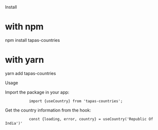 Install

# with npm
npm install tapas-countries

# with yarn
yarn add tapas-countries

Usage 
 
Import the package in your app:

               import {useCountry} from 'tapas-countries';

Get the country information from the hook:

               const {loading, error, country} = useCountry('Republic Of India')'
